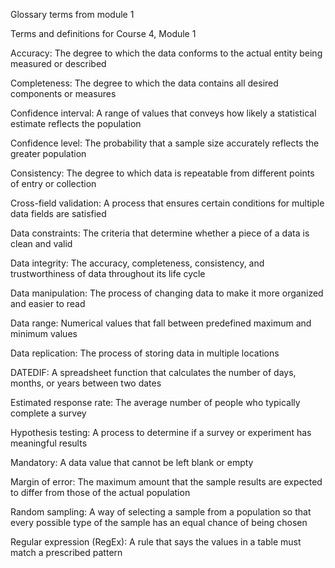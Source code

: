 Glossary terms from module 1



Terms and definitions for Course 4, Module 1



Accuracy: The degree to which the data conforms to the actual entity being measured or described



Completeness: The degree to which the data contains all desired components or measures



Confidence interval:  A range of values that conveys how likely a statistical estimate reflects the population



Confidence level: The probability that a sample size accurately reflects the greater population



Consistency: The degree to which data is repeatable from different points of entry or collection



Cross-field validation: A process that ensures certain conditions for multiple data fields are satisfied



Data constraints: The criteria that determine whether a piece of a data is clean and valid



Data integrity: The accuracy, completeness, consistency, and trustworthiness of data throughout its life cycle



Data manipulation: The process of changing data to make it more organized and easier to read



Data range: Numerical values that fall between predefined maximum and minimum values



Data replication: The process of storing data in multiple locations





DATEDIF: A spreadsheet function that calculates the number of days, months, or years between two dates

Estimated response rate: The average number of people who typically complete a survey



Hypothesis testing: A process to determine if a survey or experiment has meaningful results



Mandatory: A data value that cannot be left blank or empty



Margin of error: The maximum amount that the sample results are expected to differ from those of the actual population



Random sampling: A way of selecting a sample from a population so that every possible type of the sample has an equal chance of being chosen



Regular expression (RegEx): A rule that says the values in a table must match a prescribed pattern

